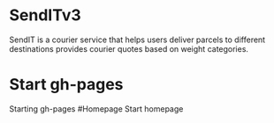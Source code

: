# SendITv3
SendIT is a courier service that helps users deliver parcels to different destinations provides courier quotes based on weight categories.
# Start gh-pages
Starting gh-pages
#Homepage
Start homepage

